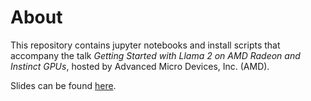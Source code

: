 # About
This repository contains jupyter notebooks and install scripts that accompany the talk *Getting Started with Llama 2 on AMD Radeon and Instinct GPUs*, hosted by Advanced Micro Devices, Inc. (AMD).

Slides can be found [here](https://docs.google.com/presentation/d/1JhdUjeY8HXoKhJP80d6Rd-5IIQfw6T1cMOs-eQRtqhA/edit?usp=sharing).